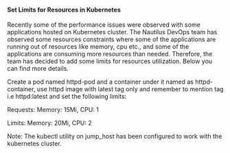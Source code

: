 #### Set Limits for Resources in Kubernetes

Recently some of the performance issues were observed with some applications hosted on Kubernetes cluster. The Nautilus DevOps team has observed some resources constraints where some of the applications are running out of resources like memory, cpu etc., and some of the applications are consuming more resources than needed. Therefore, the team has decided to add some limits for resources utilization. Below you can find more details.


Create a pod named httpd-pod and a container under it named as httpd-container, use httpd image with latest tag only and remember to mention tag i.e httpd:latest and set the following limits:

Requests: Memory: 15Mi, CPU: 1

Limits: Memory: 20Mi, CPU: 2

Note: The kubectl utility on jump_host has been configured to work with the kubernetes cluster.
